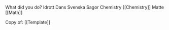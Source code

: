 What did you do?
Idrott
Dans
Svenska
Sagor
Chemistry
[[Chemistry]]
Matte
[[Math]]


Copy of:
[[Template]]